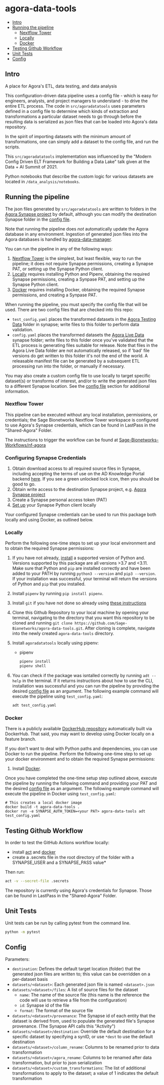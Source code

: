 # agora-data-tools

- [Intro](#intro)
- [Running the pipeline](#running-the-pipeline)
  - [Nextflow Tower](#nextflow-tower)
  - [Locally](#locally)
  - [Docker](#docker)
- [Testing Github Workflow](#testing-github-workflow)
- [Unit Tests](#unit-tests)
- [Config](#config)

## Intro
A place for Agora's ETL, data testing, and data analysis

This configuration-driven data pipeline uses a config file - which is easy for
engineers, analysts, and project managers to understand - to drive the entire ETL process.  The code in `src/agoradatatools` uses
parameters defined in a config file to determine which kinds of extraction and transformations a particular
dataset needs to go through before the resulting data is serialized as json files that can be loaded into Agora's data repository.  

In the spirit of importing datasets with the minimum amount of transformations, one can simply add a dataset to the config file, 
and run the scripts. 

This `src/agoradatatools` implementation was influenced by the "Modern Config Driven ELT Framework for Building a 
Data Lake" talk given at the Data + AI Summit of 2021.

Python notebooks that describe the custom logic for various datasets are located in `/data_analysis/notebooks`.

## Running the pipeline
The json files generated by `src/agoradatatools` are written to folders in the [Agora Synapse project](https://www.synapse.org/#!Synapse:syn11850457/files/) by default, 
although you can modify the destination Synapse folder in the [config file](#config).

Note that running the pipeline does _not_ automatically update the Agora database in any environment.  Ingestion of generated json files
into the Agora databases is handled by [agora-data-manager](https://github.com/Sage-Bionetworks/agora-data-manager/).

You can run the pipeline in any of the following ways:
1. [Nextflow Tower](#nextflow-tower) is the simplest, but least flexible, way to run the pipeline; it does not require Synapse permissions, creating a Synapse PAT, or setting up the Synapse Python client.
2. [Locally](#locally) requires installing Python and Pipenv, obtaining the required Synapse permissions, creating a Synpase PAT, and setting up the Synapse Python client.
3. [Docker](#docker) requires installing Docker, obtaining the required Synapse permissions, and creating a Synpase PAT.

When running the pipeline, you must specify the config file that will be used. There are two config files that are checked into this repo:  
* ```test_config.yaml``` places the transformed datasets in the [Agora Testing Data](https://www.synapse.org/#!Synapse:syn17015333) folder in synapse; write files to this folder to perform data validation.
* ```config.yaml``` places the transformed datasets the [Agora Live Data](https://www.synapse.org/#!Synapse:syn12177492) synapse folder; write files to this folder once you've validated that the ETL process is generating files suitable for release. 
Note that files in the Agora Live Data folder are not automatically released, so if 'bad' file versions do get written to this folder it's not the end of the world. A releasable manifest file can be generated by a subsequent ETL processing run into the folder, or manually if necessary.

You may also create a custom config file to use locally to target specific dataset(s) or transforms of interest, and/or to write the generated json files to a different Synapse 
location. See the [config file](#config) section for additional information.

### Nextflow Tower
This pipeline can be executed without any local installation, permissions, or credentials; the Sage Bionetworks Nextflow Tower workspace is configured to use Agora's Synapse credentials, which can be found in LastPass in the "Shared-Agora" Folder.

The instructions to trigger the workflow can be found at [Sage-Bionetworks-Workflows/nf-agora](https://github.com/Sage-Bionetworks-Workflows/nf-agora)

### Configuring Synapse Credentials

1. Obtain download access to all required source files in Synapse, including accepting the terms of use on the AD Knowledge Portal backend [here](https://www.synapse.org/#!Synapse:syn5550378).  If you see a green unlocked lock icon, then you should be good to go.
2. Obtain write access to the destination Synapse project, e.g. [Agora Synapse project](https://www.synapse.org/#!Synapse:syn11850457/files/)
3. Create a Synapse personal access token (PAT)
4. [Set up](https://help.synapse.org/docs/Client-Configuration.1985446156.html) your Synapse Python client locally

Your configured Synapse credentials can be used to run this package both locally and using Docker, as outlined below.

### Locally
Perform the following one-time steps to set up your local environment and to obtain the required Synapse permissions:

1. If you have not already, [install](https://cloud.google.com/python/docs/setup) a supported version of Python and. Versions supported by this package are all versions >3.7 and <3.11. Make sure that Python and `pip` are installed correctly and have been added to your PATH by running `python3 --version` and `pip3 --version`. If your installation was successful, your terminal will return the versions of Python and `pip` that you installed.

2. Install `pipenv` by running `pip install pipenv`.

3. Install `git` if you have not done so already using [these instructions](https://git-scm.com/book/en/v2/Getting-Started-Installing-Git)

4. Clone this Github Repository to your local machine by opening your terminal, navigating to the directory that you want this repository to be cloned and running `git clone https://github.com/Sage-Bionetworks/agora-data-tools.git`. After cloning is complete, navigate into the newly created `agora-data-tools` directory.

5. Install `agoradatatools` locally using pipenv:

    * pipenv
      ```bash
      pipenv install
      pipenv shell
      ```

6. You can check if the package was isntalled correctly by running `adt --help` in the terminal. If it returns instructions about how to use the CLI, installation was successful and you can run the pipeline by providing the desired [config file](#config) as an argument. The following example command will execute the pipeline using ```test_config.yaml```:

    ```bash
    adt test_config.yaml
    ```

### Docker

There is a publicly available [DockerHub repository](https://hub.docker.com/r/sagebionetworks/agora-data-tools) automatically built via DockerHub. That said, you may want to develop using Docker locally on a feature branch.

If you don't want to deal with Python paths and dependencies, you can use Docker to run the pipeline. Perform the following one-time step to set up your docker environment and to obtain the required Synapse permissions:
1. Install [Docker](https://docs.docker.com/get-docker/).

Once you have completed the one-time setup step outlined above, execute the pipeline by running the following command and providing your PAT and the desired [config file](#config) as an argument. The following example command will execute the pipeline in Docker using ```test_config.yaml```:

```
# This creates a local docker image
docker build -t agora-data-tools .
docker run -e SYNAPSE_AUTH_TOKEN=<your PAT> agora-data-tools adt test_config.yaml
```

## Testing Github Workflow
In order to test the GitHub Actions workflow locally:
- install [act](https://github.com/nektos/act) and [docker](https://github.com/docker/docker-install)
- create a .secrets file in the root directory of the folder with a SYNAPSE_USER and a SYNAPSE_PASS value*

Then run:
```bash
act -v --secret-file .secrets
```

The repository is currently using Agora's credentials for Synapse.  Those can be found in LastPass in the "Shared-Agora" Folder.

## Unit Tests
Unit tests can be run by calling pytest from the command line.
```bash
python -m pytest
```

## Config
Parameters:
- `destination`: Defines the default target location (folder) that the generated json files are written to; this value can be overridden on a per-dataset basis
- `datasets/<dataset>`: Each generated json file is named `<dataset>.json`
- `datasets/<dataset>/files`: A list of source files for the dataset
    - `name`: The name of the source file (this name is the reference the code will use to retrieve a file from the configuration)
    - `id`: Synapse id of the file
    - `format`: The format of the source file
- `datasets/<dataset>/provenance`: The Synapse id of each entity that the dataset is derived from, used to populate the generated file's Synapse provenance. (The Synapse API calls this "Activity")
- `datasets/<dataset>/destination`: Override the default destination for a specific dataset by specifying a synID, or use `*dest` to use the default destination
- `datasets/<dataset>/column_rename`: Columns to be renamed prior to data transformation
- `datasets/<dataset>/agora_rename`: Columns to be renamed after data transformation, but prior to json serialization
- `datasets/<dataset>/custom_transformations`: The list of additional transformations to apply to the dataset; a value of 1 indicates the default transformation
